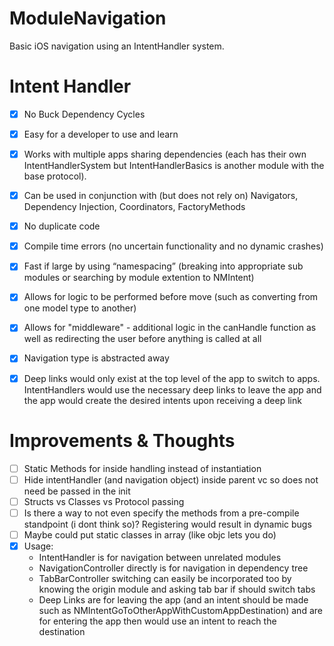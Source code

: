 # ModuleNavigation

Basic iOS navigation using an IntentHandler system.

# Intent Handler

- [x] No Buck Dependency Cycles
- [x] Easy for a developer to use and learn
- [x] Works with multiple apps sharing dependencies (each has their own IntentHandlerSystem but IntentHandlerBasics is another module with the base protocol).
- [x] Can be used in conjunction with (but does not rely on) Navigators, Dependency Injection, Coordinators, FactoryMethods
- [x] No duplicate code
- [x] Compile time errors (no uncertain functionality and no dynamic crashes)
- [x] Fast if large by using “namespacing” (breaking into appropriate sub modules or searching by module extention to NMIntent)
- [x] Allows for logic to be performed before move (such as converting from one model type to another)
- [x] Allows for "middleware" - additional logic in the canHandle function as well as redirecting the user before anything is called at all
- [x] Navigation type is abstracted away
- [x] Deep links would only exist at the top level of the app to switch to apps. IntentHandlers would use the necessary deep links to leave the app and the app would create the desired intents upon receiving a deep link


# Improvements & Thoughts
- [ ] Static Methods for inside handling instead of instantiation
- [ ] Hide intentHandler (and navigation object) inside parent vc so does not need be passed in the init
- [ ] Structs vs Classes vs Protocol passing
- [ ] Is there a way to not even specify the methods from a pre-compile standpoint (i dont think so)? Registering would result in dynamic bugs
- [ ] Maybe could put static classes in array (like objc lets you do)
- [X] Usage:
    - IntentHandler is for navigation between unrelated modules
    - NavigationController directly is for navigation in dependency tree
    - TabBarController switching can easily be incorporated too by knowing the origin module and asking tab bar if should switch tabs
    - Deep Links are for leaving the app (and an intent should be made such as NMIntentGoToOtherAppWithCustomAppDestination) and are for entering the app then would use an intent to reach the destination
